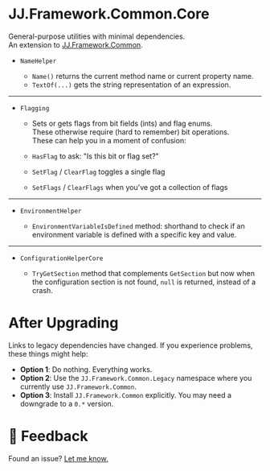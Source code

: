 ﻿JJ.Framework.Common.Core
========================

General-purpose utilities with minimal dependencies.  
An extension to [JJ.Framework.Common](https://www.nuget.org/packages/JJ.Framework.Common/0.250.2204).

- `NameHelper`

    - `Name()` returns the current method name or current property name.
    - `TextOf(...)` gets the string representation of an expression.

-----


- `Flagging`

    - Sets or gets flags from bit fields (ints) and flag enums.  
    These otherwise require (hard to remember) bit operations.  
    These can help you in a moment of confusion:  

    - `HasFlag` to ask: "Is this bit or flag set?"  
    - `SetFlag` / `ClearFlag` toggles a single flag  
    - `SetFlags` / `ClearFlags` when you've got a collection of flags  

-----

- `EnvironmentHelper`

    - `EnvironmentVariableIsDefined` method: shorthand to check if an environment variable is defined with a specific key and value.

-----

- `ConfigurationHelperCore`

    - `TryGetSection` method that complements `GetSection` but now when the configuration section is not found, `null` is returned, instead of a crash.

After Upgrading
===============

Links to legacy dependencies have changed. If you experience problems, these things might help:

- __Option 1__: Do nothing. Everything works.
- __Option 2__: Use the `JJ.Framework.Common.Legacy` namespace where you currently use `JJ.Framework.Common`.
- __Option 3__: Install `JJ.Framework.Common` explicitly. You may need a downgrade to a `0.*` version.


💬 Feedback
============

Found an issue? [Let me know.](https://jjvanzon.github.io/#-how-to-reach-me)